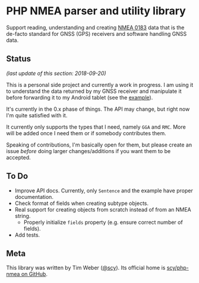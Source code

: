 # PHP NMEA parser and utility library

Support reading, understanding and creating [NMEA 0183](https://en.wikipedia.org/wiki/NMEA_0183) data that is the de-facto standard for GNSS (GPS) receivers and software handling GNSS data.

## Status

_(last update of this section: 2018-09-20)_

This is a personal side project and currently a work in progress. 
I am using it to understand the data returned by my GNSS receiver and manipulate it before forwarding it to my Android tablet (see the [example](examples/filter-and-manipulate.php)).

It's currently in the 0.x phase of things. 
The API may change, but right now I'm quite satisfied with it.

It currently only supports the types that I need, namely `GGA` and `RMC`. 
More will be added once I need them or if somebody contributes them.

Speaking of contributions, I'm basically open for them, but please create an issue _before_ doing larger changes/additions if you want them to be accepted.

## To Do

* Improve API docs. Currently, only `Sentence` and the example have proper documentation.
* Check format of fields when creating subtype objects.
* Real support for creating objects from scratch instead of from an NMEA string.
  * Properly initialize `fields` property (e.g. ensure correct number of fields).
* Add tests.

## Meta

This library was written by Tim Weber ([@scy](https://github.com/scy)). 
Its official home is [scy/php-nmea on GitHub](https://github.com/scy/php-nmea).